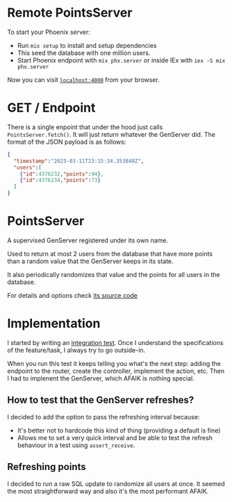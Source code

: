 # Remote PointsServer

To start your Phoenix server:

  * Run `mix setup` to install and setup dependencies
  * This seed the database with one million users.
  * Start Phoenix endpoint with `mix phx.server` or inside IEx with `iex -S mix phx.server`

Now you can visit [`localhost:4000`](http://localhost:4000) from your browser.

# GET / Endpoint

There is a single enpoint that under the hood just calls `PointsServer.fetch()`.
It will just return whatever the GenServer did. The format of the JSON payload is as follows:

```JSON
{
  "timestamp":"2023-03-11T23:15:34.353848Z",
  "users":[
    {"id":4376232,"points":94},
    {"id":4376234,"points":73}
  ]
}
```

# PointsServer

A supervised GenServer registered under its own name.

Used to return at most 2 users from the database that have more points than a random value that the GenServer keeps in its state.

It also periodically randomizes that value and the points for all users in the database.

For details and options check [its source code](lib/remote/points_server.ex)

# Implementation

I started by writing an [integration test](test/remote_web/controllers/root_controller_test.exs).
Once I understand the specifications of the feature/task, I always try to go outside-in.

When you run this test it keeps telling you what's the next step: adding the endpoint to the router, create the controller, implement the action, etc.
Then I had to implenent the GenServer, which AFAIK is nothing special.

## How to test that the GenServer refreshes?

I decided to add the option to pass the refreshing interval because:

- It's better not to hardcode this kind of thing (providing a default is fine)
- Allows me to set a very quick interval and be able to test the refresh behaviour in a test using `assert_receive`.

## Refreshing points

I decided to run a raw SQL update to randomize all users at once. It seemed the most straightforward way and also it's the most performant AFAIK.
